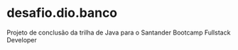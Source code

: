 # desafio.dio.banco
Projeto de conclusão da trilha de Java para o Santander Bootcamp Fullstack Developer
